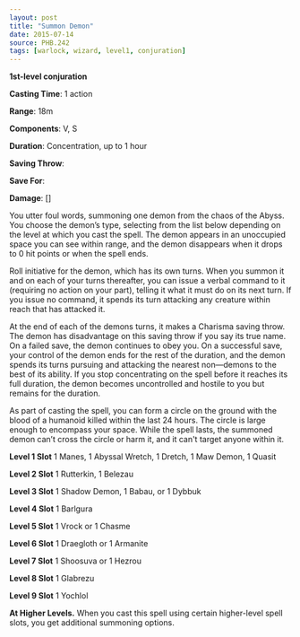 ```yaml
---
layout: post
title: "Summon Demon"
date: 2015-07-14
source: PHB.242
tags: [warlock, wizard, level1, conjuration]
---
```


**1st-level conjuration**

**Casting Time**: 1 action

**Range**: 18m

**Components**: V, S

**Duration**: Concentration, up to 1 hour

**Saving Throw**:

**Save For**:

**Damage**: []

You utter foul words, summoning one demon from the chaos of the Abyss. You choose the demon’s type, selecting from the list below depending on the level at which you cast the spell. The demon appears in an unoccupied space you can see within range, and the demon disappears when it drops to 0 hit points or when the spell ends.

Roll initiative for the demon, which has its own turns. When you summon it and on each of your turns thereafter, you can issue a verbal command to it (requiring no action on your part), telling it what it must do on its next turn. If you issue no command, it spends its turn attacking any creature within reach that has attacked it.

At the end of each of the demons turns, it makes a Charisma saving throw. The demon has disadvantage on this saving throw if you say its true name. On a failed save, the demon continues to obey you. On a successful save, your control of the demon ends for the rest of the duration, and the demon spends its turns pursuing and attacking the nearest non—demons to the best of its ability. If you stop concentrating on the spell before it reaches its full duration, the demon becomes uncontrolled and hostile to you but remains for the duration.

As part of casting the spell, you can form a circle on the ground with the blood of a humanoid killed within the last 24 hours. The circle is large enough to encompass your space. While the spell lasts, the summoned demon can’t cross the circle or harm it, and it can't target anyone within it.

**Level 1 Slot** 1 Manes, 1 Abyssal Wretch, 1 Dretch, 1 Maw Demon, 1 Quasit

**Level 2 Slot** 1 Rutterkin, 1 Belezau

**Level 3 Slot** 1 Shadow Demon, 1 Babau, or 1 Dybbuk

**Level 4 Slot** 1 Barlgura

**Level 5 Slot** 1 Vrock or 1 Chasme

**Level 6 Slot** 1 Draegloth or 1 Armanite

**Level 7 Slot** 1 Shoosuva or 1 Hezrou

**Level 8 Slot** 1 Glabrezu

**Level 9 Slot** 1 Yochlol

**At Higher Levels.** When you cast this spell using certain higher-level spell slots, you get additional summoning options.